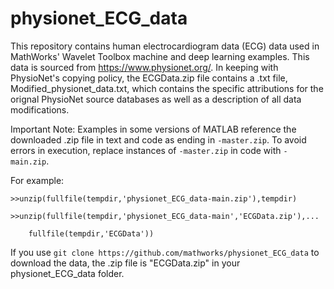 # physionet_ECG_data
This repository contains human electrocardiogram data (ECG) data used in MathWorks' Wavelet Toolbox machine and deep learning examples.
This data is sourced from https://www.physionet.org/. In keeping with PhysioNet's copying policy, the ECGData.zip file contains a 
.txt file, Modified_physionet_data.txt, which contains the specific attributions for the orignal PhysioNet source databases as well as
a description of all data modifications.

Important Note:
Examples in some versions of MATLAB reference the downloaded .zip file in text and code as ending in ```-master.zip```. To avoid errors in 
execution, replace instances of ```-master.zip``` in code with ```-main.zip```.

For example:

```>>unzip(fullfile(tempdir,'physionet_ECG_data-main.zip'),tempdir)```

```>>unzip(fullfile(tempdir,'physionet_ECG_data-main','ECGData.zip'),...```

```    fullfile(tempdir,'ECGData'))```

If you use ```git clone https://github.com/mathworks/physionet_ECG_data``` to download the data, the .zip file is "ECGData.zip" in your
physionet_ECG_data folder.



